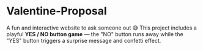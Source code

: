 # Valentine-Proposal
A fun and interactive website to ask someone out 😅   This project includes a playful **YES / NO button game** — the "NO" button runs away while the "YES" button triggers a surprise message and confetti effect.  
